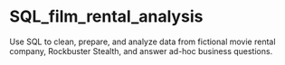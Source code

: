 # SQL_film_rental_analysis
Use SQL to clean, prepare, and analyze data from fictional movie rental company, Rockbuster Stealth, and answer ad-hoc business questions.
